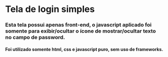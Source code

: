 # Tela de login simples

### Esta tela possui apenas front-end, o javascript aplicado foi somente para exibir/ocultar o ícone de mostrar/ocultar texto no campo de password.

#### Foi utilizado somente html, css e javascript puro, sem uso de frameworks.
